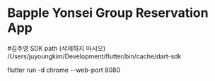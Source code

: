 # Bapple Yonsei Group Reservation App

#김주영 SDK path (삭제하지 마시오)
/Users/juyoungkim/Development/flutter/bin/cache/dart-sdk

flutter run -d chrome --web-port 8080